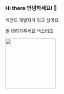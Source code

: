 ### Hi there 안녕하세요! 👋

<!--
**CYC0227/CYC0227** is a ✨ _special_ ✨ repository because its `README.md` (this file) appears on your GitHub profile.

Here are some ideas to get you started:

- 🔭 I’m currently working on ...
- 🌱 I’m currently learning ...
- 👯 I’m looking to collaborate on ...
- 🤔 I’m looking for help with ...
- 💬 Ask me about ...
- 📫 How to reach me: ...
- 😄 Pronouns: ...
- ⚡ Fun fact: ...
-->

백엔드 개발자가 되고 싶어요

절 데려가주세요 넥스터즈 

<img align="left" src="https://github-readme-stats.vercel.app/api?username=CYC0227&count_private=true&show_icons=true&theme=vuefy&hide_border=false" height="157px">

